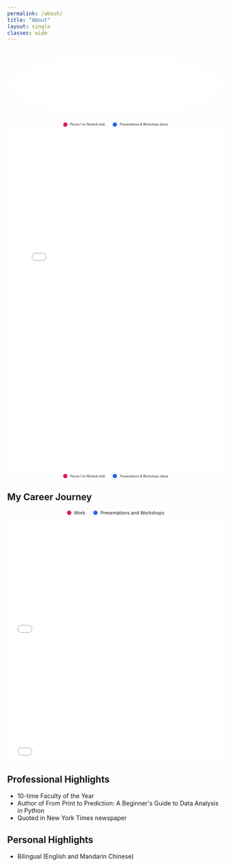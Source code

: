 ```yaml
---
permalink: /about/
title: "About"
layout: single
classes: wide
---
```

<!-- yet ANOTHER career map -->
<style>
  /* Tweak these to taste */
  :root{
    --map-aspect: 3 / 1;     /* wide + short; try 16 / 9 or 2.5 / 1 */
    --oval-rx: 50%;          /* horizontal radius of the oval */
    --oval-ry: 42%;          /* vertical radius of the oval (lower = tighter crop) */
    --oval-cx: 50%;          /* oval center X (shift left/right: 48%, 52%, …) */
    --oval-cy: 50%;          /* oval center Y (shift up/down) */
  }

  .map-oval-wrap{
    position: relative;
    width: 100%;
    aspect-ratio: var(--map-aspect);  /* gives the container a real height */
    margin: 0;                        /* kill extra spacing */
    overflow: hidden;                 /* trim anything outside the mask/clip */
    /* Primary: CSS mask (clips children but keeps events) */
    -webkit-mask-image: radial-gradient(
      ellipse var(--oval-rx) var(--oval-ry) at var(--oval-cx) var(--oval-cy),
      #000 98%, transparent 100%);
    mask-image: radial-gradient(
      ellipse var(--oval-rx) var(--oval-ry) at var(--oval-cx) var(--oval-cy),
      #000 98%, transparent 100%);
    /* Fallback: clip-path if mask isn’t supported */
    clip-path: ellipse(var(--oval-rx) var(--oval-ry) at var(--oval-cx) var(--oval-cy));
  }

  .map-oval-wrap > iframe{
    display: block;
    width: 100%;
    height: 100%;
    border: 0;
  }
</style>

<figure style="margin:0;">
  <div class="map-oval-wrap">
    <iframe
      src="{{ '/assets/maps/career_map2.html' | relative_url }}"
      title="Career Map">
    </iframe>
  </div>

  <figcaption style="font-size:.5em; text-align:center; margin:.15rem 0 0;">
    <span style="--dot:10px; display:inline-flex; align-items:center; gap:.4rem;">
      <span aria-hidden="true" style="width:var(--dot); height:var(--dot); border-radius:50%;
        background:#e11d48; box-shadow:0 0 0 2px #fff, 0 0 0 3px #e5e7eb;"></span>
      Places I’ve Worked (red)
    </span>
    <span style="margin-left:1rem; --dot:10px; display:inline-flex; align-items:center; gap:.4rem;">
      <span aria-hidden="true" style="width:var(--dot); height:var(--dot); border-radius:50%;
        background:#2563eb; box-shadow:0 0 0 2px #fff, 0 0 0 3px #e5e7eb;"></span>
      Presentations &amp; Workshops (blue)
    </span>
  </figcaption>
</figure>


<!-- ANOTHER career map -->
<!-- Put this <style> somewhere on the page (top or just above the figure) -->
<style>
  /* Kill theme margins around this specific iframe */
  .page__content iframe[title="Career Map"] { margin-bottom: 0 !important; display:block; }

  /* Optional: also remove any bottom margin MM adds to the wrapper figure */
  .page__content figure.map-figure { margin: 0 !important; }
</style>

<figure class="map-figure" style="margin:0;">
  <iframe
    src="{{ '/assets/maps/career_map2.html' | relative_url }}"
    title="Career Map"
    style="display:block; width:100%; height:60vh; max-height:800px; border:0; margin:0;"
    loading="lazy">
  </iframe>

  <figcaption style="font-size:.5em; text-align:center; margin:.15rem 0 0;">
    <span style="--dot:10px; display:inline-flex; align-items:center; gap:.4rem;">
      <span aria-hidden="true" style="width:var(--dot); height:var(--dot); border-radius:50%;
        background:#e11d48; box-shadow:0 0 0 2px #fff, 0 0 0 3px #e5e7eb;"></span>
      Places I've Worked (red)
    </span>
    <span style="margin-left:1rem; --dot:10px; display:inline-flex; align-items:center; gap:.4rem;">
      <span aria-hidden="true" style="width:var(--dot); height:var(--dot); border-radius:50%;
        background:#2563eb; box-shadow:0 0 0 2px #fff, 0 0 0 3px #e5e7eb;"></span>
      Presentations &amp; Workshops (blue)
    </span>
  </figcaption>
</figure>


<!-- career map -->
## My Career Journey
<figure style="margin:0;">
  <figcaption style="font-size:.75em; text-align:center; margin:.15rem 0 0;">
    <span style="--dot:10px; display:inline-flex; align-items:center; gap:.4rem;">
      <span aria-hidden="true" style="width:var(--dot); height:var(--dot); border-radius:50%;
        background:#e11d48; box-shadow:0 0 0 2px #fff, 0 0 0 3px #e5e7eb;"></span>
      Work
    </span>
    <span style="margin-left:1rem; --dot:10px; display:inline-flex; align-items:center; gap:.4rem;">
      <span aria-hidden="true" style="width:var(--dot); height:var(--dot); border-radius:50%;
        background:#2563eb; box-shadow:0 0 0 2px #fff, 0 0 0 3px #e5e7eb;"></span>
      Presentations and Workshops
    </span>
  </figcaption>
  <iframe
    src="{{ '/assets/maps/career_map2.html' | relative_url }}"
    title="Career Map"
    style="display:block; width:100%; aspect-ratio: 16 / 9; border:0;"
  ></iframe>
  <iframe
    src="{{ '/assets/maps/career_map2.html' | relative_url }}"
    title="Career Map"
    style="display:block; width:100%; aspect-ratio: 16 / 9; border:0;"
  ></iframe>
</figure>

## Professional Highlights

  * 10-time Faculty of the Year
  * Author of From Print to Prediction: A Beginner's Guide to Data Analysis in Python
  * Quoted in New York Times newspaper

## Personal Highlights

  * Bilingual (English and Mandarin Chinese)

